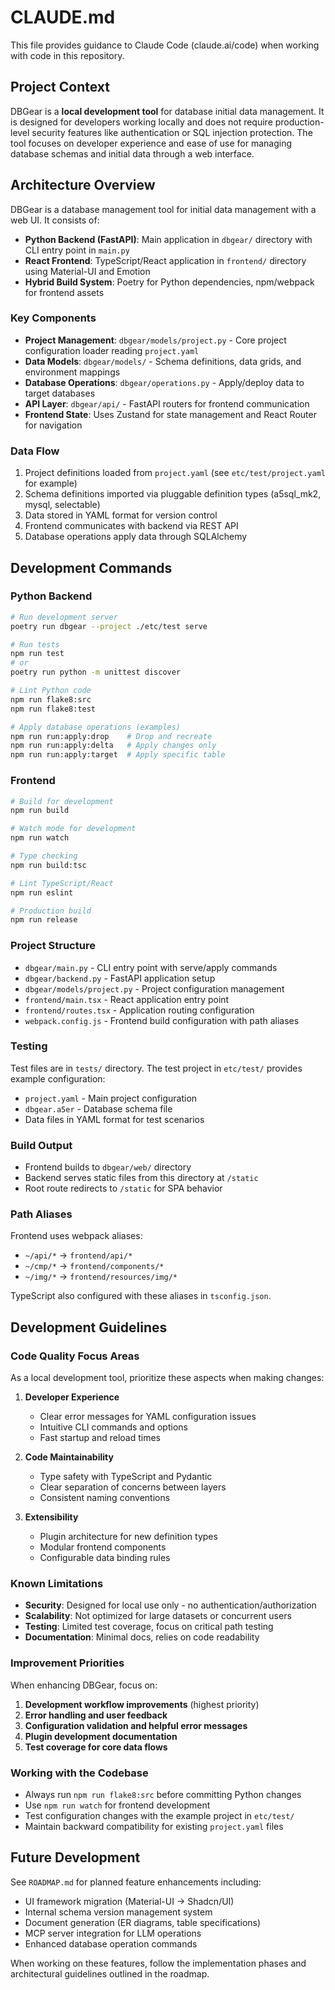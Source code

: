 # CLAUDE.md

This file provides guidance to Claude Code (claude.ai/code) when working with code in this repository.

## Project Context

DBGear is a **local development tool** for database initial data management. It is designed for developers working locally and does not require production-level security features like authentication or SQL injection protection. The tool focuses on developer experience and ease of use for managing database schemas and initial data through a web interface.

## Architecture Overview

DBGear is a database management tool for initial data management with a web UI. It consists of:

- **Python Backend (FastAPI)**: Main application in `dbgear/` directory with CLI entry point in `main.py`
- **React Frontend**: TypeScript/React application in `frontend/` directory using Material-UI and Emotion
- **Hybrid Build System**: Poetry for Python dependencies, npm/webpack for frontend assets

### Key Components

- **Project Management**: `dbgear/models/project.py` - Core project configuration loader reading `project.yaml`
- **Data Models**: `dbgear/models/` - Schema definitions, data grids, and environment mappings
- **Database Operations**: `dbgear/operations.py` - Apply/deploy data to target databases
- **API Layer**: `dbgear/api/` - FastAPI routers for frontend communication
- **Frontend State**: Uses Zustand for state management and React Router for navigation

### Data Flow

1. Project definitions loaded from `project.yaml` (see `etc/test/project.yaml` for example)
2. Schema definitions imported via pluggable definition types (a5sql_mk2, mysql, selectable)
3. Data stored in YAML format for version control
4. Frontend communicates with backend via REST API
5. Database operations apply data through SQLAlchemy

## Development Commands

### Python Backend
```bash
# Run development server
poetry run dbgear --project ./etc/test serve

# Run tests
npm run test
# or
poetry run python -m unittest discover

# Lint Python code
npm run flake8:src
npm run flake8:test

# Apply database operations (examples)
npm run run:apply:drop    # Drop and recreate
npm run run:apply:delta   # Apply changes only
npm run run:apply:target  # Apply specific table
```

### Frontend
```bash
# Build for development
npm run build

# Watch mode for development
npm run watch

# Type checking
npm run build:tsc

# Lint TypeScript/React
npm run eslint

# Production build
npm run release
```

### Project Structure

- `dbgear/main.py` - CLI entry point with serve/apply commands
- `dbgear/backend.py` - FastAPI application setup
- `dbgear/models/project.py` - Project configuration management
- `frontend/main.tsx` - React application entry point
- `frontend/routes.tsx` - Application routing configuration
- `webpack.config.js` - Frontend build configuration with path aliases

### Testing

Test files are in `tests/` directory. The test project in `etc/test/` provides example configuration:
- `project.yaml` - Main project configuration
- `dbgear.a5er` - Database schema file
- Data files in YAML format for test scenarios

### Build Output

- Frontend builds to `dbgear/web/` directory
- Backend serves static files from this directory at `/static`
- Root route redirects to `/static` for SPA behavior

### Path Aliases

Frontend uses webpack aliases:
- `~/api/*` → `frontend/api/*`
- `~/cmp/*` → `frontend/components/*`  
- `~/img/*` → `frontend/resources/img/*`

TypeScript also configured with these aliases in `tsconfig.json`.

## Development Guidelines

### Code Quality Focus Areas

As a local development tool, prioritize these aspects when making changes:

1. **Developer Experience**
   - Clear error messages for YAML configuration issues
   - Intuitive CLI commands and options
   - Fast startup and reload times

2. **Code Maintainability**
   - Type safety with TypeScript and Pydantic
   - Clear separation of concerns between layers
   - Consistent naming conventions

3. **Extensibility**
   - Plugin architecture for new definition types
   - Modular frontend components
   - Configurable data binding rules

### Known Limitations

- **Security**: Designed for local use only - no authentication/authorization
- **Scalability**: Not optimized for large datasets or concurrent users
- **Testing**: Limited test coverage, focus on critical path testing
- **Documentation**: Minimal docs, relies on code readability

### Improvement Priorities

When enhancing DBGear, focus on:

1. **Development workflow improvements** (highest priority)
2. **Error handling and user feedback**
3. **Configuration validation and helpful error messages**
4. **Plugin development documentation**
5. **Test coverage for core data flows**

### Working with the Codebase

- Always run `npm run flake8:src` before committing Python changes
- Use `npm run watch` for frontend development
- Test configuration changes with the example project in `etc/test/`
- Maintain backward compatibility for existing `project.yaml` files

## Future Development

See `ROADMAP.md` for planned feature enhancements including:
- UI framework migration (Material-UI → Shadcn/UI)
- Internal schema version management system
- Document generation (ER diagrams, table specifications)
- MCP server integration for LLM operations
- Enhanced database operation commands

When working on these features, follow the implementation phases and architectural guidelines outlined in the roadmap.